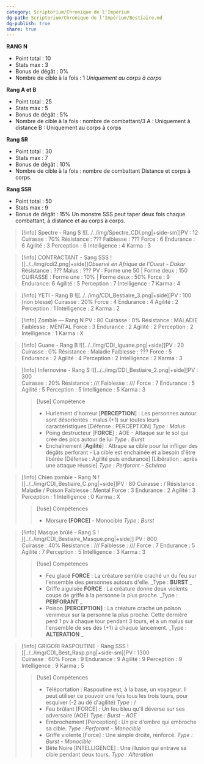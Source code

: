 ```yaml
---
category: Scriptorium/Chronique de l'Impérium
dg-path: Scriptorium/Chronique de l'Impérium/Bestiaire.md
dg-publish: true
share: true
---
```


**RANG N**

- Point total : 10
- Stats max : 3
- Bonus de dégât : 0%
- Nombre de cible à la fois : 1
  _Uniquement au corps à corps_

**Rang A et B**

- Point total : 25
- Stats max : 5
- Bonus de dégât : 5%
- Nombre de cible à la fois : nombre de combattant/3
  A : Uniquement à distance
  B : Uniquement au corps à corps

**Rang SR**

- Point total : 30
- Stats max : 7
- Bonus de dégât : 10%
- Nombre de cible à la fois : nombre de combattant
  Distance et corps à corps.

**Rang SSR**

- Point total : 50
- Stats max : 9
- Bonus de dégât : 15%
  Un monstre SSS peut taper deux fois chaque combattant, à distance et au corps à corps.

> [!info] Spectre - Rang S
> ![[../../img/Spectre_CDI.png|+side-sm]]PV : 12
> Cuirasse : 70%
> Résistance : ???
> Faiblesse : ???
> Force : 6
> Endurance : 6
> Agilité : 3
> Perception : 6
> Intelligence : 4
> Karma : 3

> [!info] CONTRACTANT - Sang SSS
> ![[../../img/cdi2.png|+side]]_Observé en Afrique de l'Ouest - Dakar_
> Résistance : ???
> Malus : ???
> PV : Forme une 50 | Forme deux : 150
> CUIRASSE : Forme une : 10% | Forme deux : 50%
> Force : 9
> Endurance: 6
> Agilité : 5
> Perception : 7
> Intelligence : 7
> Karma : 4

> [!info] YETI - Rang B
> ![[../../img/CDI_Bestiaire_3.png|+side]]PV : 100 (non blessé)
> Cuirasse : 20%
> Force : 4
> Endurance : 4
> Agilité : 2
> Perception : 1
> Intelligence : 2
> Karma : 2

> [!info] Zombie — Rang N
> PV : 80
> Cuirasse : 0%
> Résistance : MALADIE
> Faiblesse : MENTAL
> Force : 3
> Endurance : 2
> Agilité : 2
> Perception : 2
> Intelligence : 1
> Karma : X

> [!info] Guane - Rang B
> ![[../../img/CDI_Iguane.png|+side]]PV : 20  
> Cuirasse : 0%
> Résistance : Maladie
> Faiblesse : ???
> Force : 5
> Endurance : 2
> Agilité : 4
> Perception : 2
> Intelligence : 2
> Karma : 3

> [!info] Infernovine - Rang S
> ![[../../img/CDI_Bestiaire_2.png|+side]]PV : 300  
> Cuirasse : 20%
> Résistance : /// Faiblesse : ///
> Force : 7
> Endurance : 5
> Agilité : 5
> Perception : 5
> Intelligence : 5
> Karma : 3
>
> > [!use] Compétence
> >
> > - Hurlement d'horreur [**PERCEPTION**] : Les personnes autour sont désorientés : malus (+1) sur toutes leurs caractéristiques [Défense : PERCEPTION]
> >   _Type : Malus_
> > - Poing destructeur [**FORCE**] : AOE - Attaque sur le sol qui crée des pics autour de lui
> >   _Type : Burst_
> > - Enchaînement [**Agilité**] : Attrape sa cible pour lui infliger des dégâts perforant - La cible est enchainée et a besoin d'être libérée [Défense : Agilité puis endurance] [Libération : après une attaque réussie]
> >   _Type : Perforant - Schéma_

> [!info] Chien zombie - Rang N
> ![[../../img/CDI_Bestiaire_C.png|+side]]PV : 80
> Cuirasse : /
> Résistance : Maladie / Poison
> Faiblesse : Mental
> Force : 3
> Endurance : 2
> Agilité : 3
> Perception : 1
> Intelligence : 0
> Karma : X
>
> > [!use] Compétences
> >
> > - Morsure **[FORCE]** - Monocible
> >   _Type : Burst_

> [!info] Masque brûlé - Rang S
> ![[../../img/CDI_Bestiaire_Masque.png|+side]] PV : 800  
> Cuirasse : 40%
> Résistance : ///
> Faiblesse : ///
> Force : 7
> Endurance : 5
> Agilité : 7
> Perception : 5
> Intelligence : 3
> Karma : 3
>
> > [!use] Compétences
> >
> > - Feu glacé **FORCE** : La créature semble craché un du feu sur l'ensemble des personnes autours d'elle.
> >   _Type : **BURST** _
> > - Griffe aiguisée **FORCE** : La créature donne deux violents coups de griffe à la personne la plus proche.
> >   _Type : **PERFORANT** _
> > - Poison **[PERCEPTION]** : La créature crache un poison venimeux sur la personne la plus proche. Cette dernière perd 1 pv à chaque tour pendant 3 tours, et a un malus sur l'ensemble de ses dés (+1) à chaque lancement.
> >   _Type : **ALTERATION** _

> [!info] GRIGORI RASPOUTINE - Rang SSS
> ![[../../img/CDI_Best_Rasp.png|+side-sm]]PV : 1300  
> Cuirasse : 60%
> Force : 9
> Endurance : 9
> Agilité : 9
> Perception : 9
> Intelligence : 9
> Karma : 5
>
> > [!use] Compétences
> >
> > - Téléportation : Raspoutine est, à la base, un voyageur. Il peut utiliser ce pouvoir une fois tous les trois tours, pour esquiver (-2 au dé d'agilité)
> >   _Type :_ /
> > - Feu brûlant [FORCE] : Un feu bleu qu'il déverse sur ses adversaire (AOE)
> >   _Type : Burst - AOE_
> > - Embrochement [Perception] : Un pic d'ombre qui embroche sa cible.
> >   _Type : Perforant - Monocible_
> > - Griffe violente [Force] : Une simple droite, renforcé.
> >   _Type : Burst - Monocible_
> > - Bête Noire [INTELLIGENCE] : Une illusion qui entrave sa cible pendant deux tours.
> >   _Type : Alteration_

